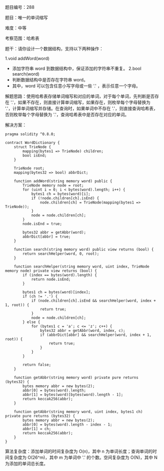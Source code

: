 题目编号：288

题目：唯一的单词缩写

难度：中等

考察范围：哈希表

题干：请你设计一个数据结构，支持以下两种操作：

1.void addWord(word)
  - 添加字符串 word 到数据结构中，保证添加的字符串不重复。
2.bool search(word)
  - 判断数据结构中是否存在字符串 word。
  - 其中，word 可以包含任意小写字母或一些 '.' ，表示任意一个字母。

解题思路：使用哈希表存储单词缩写和对应的单词，对于每个单词，先判断是否存在 '.'，如果不存在，则直接计算单词缩写，如果存在，则枚举每个字母替换为 '.'，计算单词缩写并存储。在查询时，如果单词中不存在 '.'，则直接查询哈希表，否则枚举每个字母替换为 '.'，查询哈希表中是否存在对应的单词。

解决方案：

```
pragma solidity ^0.8.0;

contract WordDictionary {
    struct TrieNode {
        mapping(bytes1 => TrieNode) children;
        bool isEnd;
    }
    
    TrieNode root;
    mapping(bytes32 => bool) abbrDict;
    
    function addWord(string memory word) public {
        TrieNode memory node = root;
        for (uint i = 0; i < bytes(word).length; i++) {
            bytes1 ch = bytes(word)[i];
            if (!node.children[ch].isEnd) {
                node.children[ch] = TrieNode(mapping(bytes1 => TrieNode));
            }
            node = node.children[ch];
        }
        node.isEnd = true;
        
        bytes32 abbr = getAbbr(word);
        abbrDict[abbr] = true;
    }
    
    function search(string memory word) public view returns (bool) {
        return searchHelper(word, 0, root);
    }
    
    function searchHelper(string memory word, uint index, TrieNode memory node) private view returns (bool) {
        if (index == bytes(word).length) {
            return node.isEnd;
        }
        
        bytes1 ch = bytes(word)[index];
        if (ch != '.') {
            if (node.children[ch].isEnd && searchHelper(word, index + 1, root)) {
                return true;
            }
            node = node.children[ch];
        } else {
            for (bytes1 c = 'a'; c <= 'z'; c++) {
                bytes32 abbr = getAbbr(word, index, c);
                if (abbrDict[abbr] && searchHelper(word, index + 1, root)) {
                    return true;
                }
            }
        }
        
        return false;
    }
    
    function getAbbr(string memory word) private pure returns (bytes32) {
        bytes memory abbr = new bytes(2);
        abbr[0] = bytes(word).length;
        abbr[1] = bytes(word)[bytes(word).length - 1];
        return keccak256(abbr);
    }
    
    function getAbbr(string memory word, uint index, bytes1 ch) private pure returns (bytes32) {
        bytes memory abbr = new bytes(2);
        abbr[0] = bytes(word).length - index - 1;
        abbr[1] = ch;
        return keccak256(abbr);
    }
}
```

算法复杂度：添加单词的时间复杂度为 O(n)，其中 n 为单词长度；查询单词的时间复杂度为 O(26^m)，其中 m 为单词中 '.' 的个数。空间复杂度为 O(N)，其中 N 为添加的单词总长度。